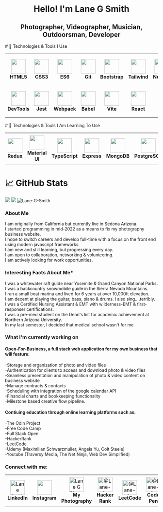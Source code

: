 <h1 align="center">Hello! I'm Lane G Smith</h1>

<h2 align="center">Photographer, Videographer, Musician, Outdoorsman, Developer</h2>
# 🔧 Technologies & Tools I Use
<table >
  <tr>
    <td align="center" height="105" width="105">
      <img background-color="#fff"
        src="https://cdn.jsdelivr.net/gh/devicons/devicon/icons/html5/html5-plain.svg"
        width="48"
        height="48"
        />
        <br/><strong>HTML5</strong>
    </td>
    <td align="center" height="105" width="105">
        <img
        src="https://cdn.jsdelivr.net/gh/devicons/devicon/icons/css3/css3-plain.svg"
        width="48"
        height="48"
        />
        <br/><strong>CSS3</strong>
    </td>
    <td align="center" height="105" width="105">
        <img
        src="https://cdn.jsdelivr.net/gh/devicons/devicon/icons/javascript/javascript-plain.svg"
        width="48"
        height="48"
        />
        <br/><strong>ES6</strong>
    </td>
    <td align="center" height="105" width="105">
        <img
        src="https://cdn.jsdelivr.net/gh/devicons/devicon/icons/git/git-original.svg"
        width="48"
        height="48"
        />
        <br/><strong>Git</strong>
    </td>
    <td align="center" height="105" width="105">
        <img
        src="https://cdn.jsdelivr.net/gh/devicons/devicon/icons/bootstrap/bootstrap-plain.svg"
        width="48"
        height="48"
        />
        <br/><strong>Bootstrap</strong>
    </td> 
    <td align="center" height="105" width="105">
        <img
        src="https://seeklogo.com/images/T/tailwind-css-logo-5AD4175897-seeklogo.com.png"
        width="48"
        height="48"
        />
        <br/><strong>Tailwind</strong>
    </td>
    <td align="center" height="105" width="105">
        <img
        src="https://cdn.jsdelivr.net/gh/devicons/devicon/icons/nodejs/nodejs-original.svg"
        width="48"
        height="48"
        />
        <br/><strong>Node.js</strong>
    </td>
    <td align="center" height="105" width="105">
        <img
        src="https://cdn.jsdelivr.net/gh/devicons/devicon/icons/npm/npm-original-wordmark.svg"
        width="48"
        height="48"
        />
        <br/><strong>Npm</strong>
    </td>
  </tr>
  <tr>
    <td align="center" height="105" width="105">
        <img
        src="https://upload.wikimedia.org/wikipedia/commons/thumb/a/a5/Google_Chrome_icon_%28September_2014%29.svg/1024px-Google_Chrome_icon_%28September_2014%29.svg.png"
        width="48"
        height="48"
        />
        <br/><strong>DevTools</strong>
    <td align="center" height="105" width="105">
        <img
        src="https://cdn.jsdelivr.net/gh/devicons/devicon/icons/jest/jest-plain.svg"
        width="48"
        height="48"
        />
        <br/><strong>Jest</strong>
    </td>
    <td align="center" height="105" width="105">
        <img
        src="https://raw.githubusercontent.com/webpack/media/3e52c178e6ad2428585a2cbf5d22d6dbe0697f0f/logo/icon-square-big.svg"
        width="48"
        height="48"
        />
        <br/><strong>Webpack</strong>
    </td>
    <td align="center" height="105" width="105">
        <img
        src="https://upload.wikimedia.org/wikipedia/commons/0/02/Babel_Logo.svg"
        width="48"
        height="48"
        />
        <br/><strong>Babel</strong>
    </td>
    <td align="center" height="105" width="105">
        <img
        src="https://upload.wikimedia.org/wikipedia/commons/f/f1/Vitejs-logo.svg"
        width="48"
        height="48"
        />
        <br/><strong>Vite</strong>
    </td>
    <td align="center" height="105" width="105">
        <img
        src="https://cdn.jsdelivr.net/gh/devicons/devicon/icons/react/react-original.svg"
        width="48"
        height="48"
        />
        <br/><strong>React</strong>
    </td
  </tr>
</table>
# 🔧 Technologies & Tools I Am Learning To Use
<table>
  <tr>
    <td align="center" height="105" width="105">
        <img
        src="https://cdn.jsdelivr.net/gh/devicons/devicon/icons/redux/redux-original.svg"
        width="48"
        height="48"
        />
        <br/><strong>Redux</strong>
    </td>
    <td align="center" height="105" width="105">
        <img
        src="https://cdn.jsdelivr.net/gh/devicons/devicon/icons/materialui/materialui-original.svg"
        width="48"
        height="48"
        />
        <br/><strong>Material UI</strong>
    </td>
    <td align="center" height="105" width="105">
        <img
        src="https://cdn.jsdelivr.net/gh/devicons/devicon/icons/typescript/typescript-plain.svg"
        width="48"
        height="48"
        />
        <br/><strong>TypeScript</strong>
    </td>
    <td align="center" height="105" width="105">
        <img
        src="https://cdn.jsdelivr.net/gh/devicons/devicon/icons/express/express-original.svg"
        width="48"
        height="48"
        />
        <br/><strong>Express</strong>
    </td>
    <td align="center" height="105" width="105">
        <img
        src="https://cdn.jsdelivr.net/gh/devicons/devicon/icons/mongodb/mongodb-original.svg"
        width="48"
        height="48"
        />
        <br/><strong>MongoDB</strong>
    </td>
    <td align="center" height="105" width="105">
        <img
        src="https://cdn.jsdelivr.net/gh/devicons/devicon/icons/postgresql/postgresql-original.svg"
        width="48"
        height="48"
        />
        <br/><strong>PostgreSQL</strong>
    </td>
    <td align="center" height="105px" width="105">
        <img
        src="https://cdn.jsdelivr.net/gh/devicons/devicon/icons/firebase/firebase-plain.svg"
        width="48"
        height="48"
        />
        <br/><strong>Firebase</strong>
    </td>
        <td align="center" height="105" width="105">
        <img     src="https://camo.githubusercontent.com/f21f1fa29dfe5e1d0772b0efe2f43eca2f6dc14f2fede8d9cbef4a3a8210c91d/68747470733a2f2f6173736574732e76657263656c2e636f6d2f696d6167652f75706c6f61642f76313636323133303535392f6e6578746a732f49636f6e5f6c696768745f6261636b67726f756e642e706e67"
        width="48"
        height="48"
        />
        <br /><strong>NextJS</strong>
    </td>
    <td align="center" height="105" width="105">
        <img
        src="https://sass-lang.com/assets/img/styleguide/seal-color-aef0354c.png"
        width="48"
        height="48"
        />
        <br /><strong>SASS</strong>
    </td>
  </tr>
</table>

# 📈 GitHub Stats
<div display="flex">
<img
  src="https://github-readme-stats-sigma-five.vercel.app/api?username=Lane-G-Smith&show_icons=true&theme=react&&hide_border=true"
/>
<img
  src="https://github-readme-streak-stats.herokuapp.com/?user=Lane-G-Smith&&theme=react&&hide_border=true"
/>
<img src="https://github-readme-stats-sigma-five.vercel.app/api/top-langs?username=Lane-G-Smith&show_icons=true&&theme=react&&hide_border=true" alt="Lane-G-Smith"
/>
  </div>
<h3 align="left">About Me</h3>
<p align="left">
I am originally from California but currently live in Sedona Arizona.<br>
I started programming in mid-2022 as a means to fix my photography business website.<br>
I hope to switch careers and develop full-time with a focus on the front end using modern javascript frameworks.<br>
I am new and still learning, but progressing every day.<br>
I am open to collaboration, networking & volunteering.<br>
I am actively looking for work opportunities.<br>
<h3>Interesting Facts About Me*</h3>
I was a whitewater raft guide near Yosemite & Grand Canyon National Parks.<br>
I was a backcountry snowmobile guide in the Sierra Nevada Mountains.<br>
I ran a small boat marina and lived for 6 years at over 10,000ft elevation.<br>
I am decent at playing the guitar, bass, piano & drums. I also sing....terribly.<br>
I was a Certified Nursing Assistant & EMT with wilderness-EMT & first-responser certifications.<br>
I was a pre-med student on the Dean's list for academic achievement at Northern Arizona University.<br>
In my last semester, I decided that medical school wasn't for me.<br>
<h3 align="left">What I'm currently working on</h3>
<h4 align="left">Open-For-Business, a full stack web application for my own business that will feature:</h4>
-Storage and organization of photo and video files<br>
-Authentication for clients to access and download photo & video files<br>
-Seamless presentation and manipulation of photo & video content on business website<br>
-Manage contracts & contacts<br>
-Scheduling with integration of the google calendar API<br>
-Financial charts and bookkeeping functionality<br>
-Milestone based creative flow pipeline.<br>
<h4 align="left">Contiuing education through online learning platforms such as:</h4>
-The Odin Project<br>
-Free Code Camp<br>
-Full Stack Open<br>
-HackerRank<br>
-LeetCode<br>
-Udemy (Maximilian Schwarzmuller, Angela Yu, Colt Steele)<br>
-Youtube (Traversy Media, The Net Ninja, Web Dev Simplified)<br>
</p>
<h3 align="left">Connect with me:</h3>
<table>
  <tr>
    <td align="center" height="105" width="105">
        <a href="https://www.linkedin.com/in/lane-g-smith" ><img align="center" src="https://raw.githubusercontent.com/rahuldkjain/github-profile-readme-generator/master/src/images/icons/Social/linked-in-alt.svg" alt="Lane Smith Linkedin" height="48" width="48"/></a> 
        <br/><strong>LinkedIn</strong>
    </td>
    <td align="center" height="105" width="105">
       <a href="https://www.instagram.com/lanegpersonal/" ><img align="center" src="https://upload.wikimedia.org/wikipedia/commons/e/e7/Instagram_logo_2016.svg" height="48" width="48"/></a>
       <br/><strong>Instagram</strong>
    </td>
    <td align="center" height="105" width="105">
        <a href="https://www.lanegphotography.com/" ><img align="center" src="https://upload.wikimedia.org/wikipedia/commons/7/7e/Gmail_icon_%282020%29.svg" alt="Lane G Photography" height="48" width="48"/></a> 
        <br/><strong>My Photography</strong>
    </td>
     <td align="center" height="105" width="105">
        <a href="https://www.hackerrank.com/Lane_G_Smith?hr_r=1"><img align="center" src="https://upload.wikimedia.org/wikipedia/commons/4/40/HackerRank_Icon-1000px.png" alt="@Lane-G-Smith" height="48" width="48" /></a>
       <br/><strong>Hacker Rank</strong>
    </td>
    <td align="center" height="105" width="105">
       <a href="https://leetcode.com/Lane_G_Smith"><img align="center" src="https://upload.wikimedia.org/wikipedia/commons/thumb/a/ab/LeetCode_logo_white_no_text.svg/102px-LeetCode_logo_white_no_text.svg.png?20200120234911" alt="@Lane-G-Smith" height="48" width="48" /></a> 
       <br/><strong>LeetCode</strong>
    </td>
    <td align="center" height="105" width="105">
      <a href="https://codepen.io/lane-g-smith" ><img align="center" src="https://www.vectorlogo.zone/logos/codepen/codepen-tile.svg" alt="@Lane-G-Smith" height="48" width="48" /></a> 
        <br/><strong>Code Pen</strong>
    </td>
    <td align="center" height="105" width="105">
        <a href="https://stackoverflow.com/users/20933021/lane-g-smith" ><img align="center" src="https://upload.wikimedia.org/wikipedia/commons/e/ef/Stack_Overflow_icon.svg" alt="Lane Smith" height="48" width="48" /></a>
        <br/><strong>Stack Overflow</strong>
    </td>
    <td align="center" height="105" width="105">
        <a href="https://replit.com/@Lane-G-Smith" ><img align="center" src="https://blog.replit.com/images/new_logo/logotype.png?v=1664916455431" height="48" width="58" /></a>
        <br/><strong>Replit</strong>
    </td> 
  </tr>
</table>
